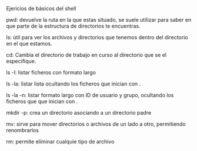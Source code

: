 Ejericios de  básicos del shell

pwd: devuelve la ruta en la que estas situado, se suele utilizar para saber en que parte de la estructura de directorios te encuentras.

ls: útil para ver los archivos y directorios que tenemos dentro del directorio en el que estamos.

cd: Cambia el directorio de trabajo en curso al directorio que se el especifique.

ls -l: listar ficheros con formato largo

ls -la: listar lista ocultando los ficheros que inician con .

ls -la -n: listar formato largo con ID de usuario y grupo, ocultando los ficheros que que inician con .

mkdir -p: crea un directorio asociando a un directorio padre

mv: sirve para mover directorios o archivos de un lado a otro, permitiendo renombrarlos

rm: permite eliminar cualquie tipo de archivo







